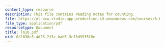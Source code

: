 ```yaml
---
content_type: resource
description: This file contains reading notes for counting.
file: https://ol-ocw-studio-app-production.s3.amazonaws.com/courses/6-042j-mathematics-for-computer-science-fall-2005/0d1038c54d262f3cbab53c13d9935f8e_ln10.pdf
file_type: application/pdf
resourcetype: Document
title: ln10.pdf
uid: 0d1038c5-4d26-2f3c-bab5-3c13d9935f8e
---
```

